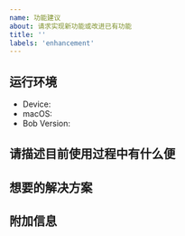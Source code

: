 ```yaml
---
name: 功能建议
about: 请求实现新功能或改进已有功能
title: ''
labels: 'enhancement'
---
```


<!--
反馈前请确保已阅读
反馈前请确保已阅读
反馈前请确保已阅读

1. 请确保你已经认真阅读了 README 文件，可能你的建议已经实现。
2. 请在 issues 页面搜索你的建议，很可能已经有人提了。
3. 以上都没有，请填写模板描述建议，以便我能快速理解你的建议。
-->

<!-- 这是隐藏的信息 -->
<!-- 👆👆👆这样括起来的信息将被隐藏，填写时注意不要写在里面。 -->
<!-- 点击编辑器上方的 preview 可预览你填写的效果 -->

## 运行环境
<!--「必填」软件的运行环境，我得确认一下你的软件版本。-->
* Device: <!--e.g. MacBook Pro (Retina, 15-inch, Mid 2015)-->
* macOS: <!--e.g. 10.15.3-->
* Bob Version: <!--e.g. 0.3.0-->

## 请描述目前使用过程中有什么便
<!-- 「必填」清晰描述使用过程中遇到的问题 -->

## 想要的解决方案
<!--「必填」对于这种情况，你期望 Bob 如何处理-->

## 附加信息
<!--「可选」更多有助于理解问题的描述或图片。如果你已经有了能用的替代方案，或者有其他软件辅助你实现，也可以描述一下 -->
